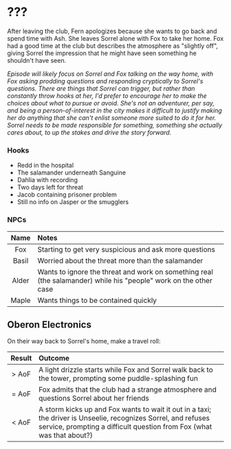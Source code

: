 # ???
After leaving the club, Fern apologizes because she wants to go back and spend time with Ash. She leaves Sorrel alone with Fox to take her home. Fox had a good time at the club but describes the atmosphere as "slightly off", giving Sorrel the impression that he might have seen something he shouldn't have seen.

_Episode will likely focus on Sorrel and Fox talking on the way home, with Fox asking prodding questions and responding cryptically to Sorrel's questions. There are things that Sorrel can trigger, but rather than constantly throw hooks at her, I'd prefer to encourage her to make the choices about what to pursue or avoid. She's not an adventurer, per say, and being a person-of-interest in the city makes it difficult to justify making her do anything that she can't enlist someone more suited to do it for her. Sorrel needs to be made responsible for something, something she actually cares about, to up the stakes and drive the story forward._      

### Hooks

- Redd in the hospital
- The salamander underneath Sanguine
- Dahlia with recording
- Two days left for threat
- Jacob containing prisoner problem
- Still no info on Jasper or the smugglers

### NPCs
| Name | Notes |
|:---:|:--- |
| Fox | Starting to get very suspicious and ask more questions |
| Basil | Worried about the threat more than the salamander |
| Alder | Wants to ignore the threat and work on something real (the salamander) while his "people" work on the other case |
| Maple | Wants things to be contained quickly |

## Oberon Electronics
On their way back to Sorrel's home, make a travel roll:

| Result | Outcome |
|:---:|:--- |
| &gt; AoF | A light drizzle starts while Fox and Sorrel walk back to the tower, prompting some puddle-splashing fun |
| = AoF | Fox admits that the club had a strange atmosphere and questions Sorrel about her friends |
| &lt; AoF | A storm kicks up and Fox wants to wait it out in a taxi; the driver is Unseelie, recognizes Sorrel, and refuses service, prompting a difficult question from Fox (what was that about?) |




